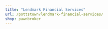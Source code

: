 ```yaml
---
title: "Lendmark Financial Services"
url: /pottstown/lendmark-financial-services/
shop: pawnbroker
---
```

